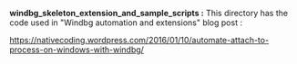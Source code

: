 **windbg_skeleton_extension_and_sample_scripts :** This directory has the code used in "Windbg automation and extensions" blog post :

https://nativecoding.wordpress.com/2016/01/10/automate-attach-to-process-on-windows-with-windbg/